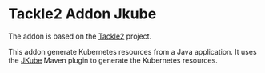 Tackle2 Addon Jkube
===================
The addon is based on the [Tackle2](https://github.com/konveyor?q=tackle2&type=all&language=&sort=) project.

This addon generate Kubernetes resources from a Java application.
It uses the [JKube](https://www.eclipse.org/jkube/docs/kubernetes-maven-plugin) Maven plugin to generate the Kubernetes resources.


